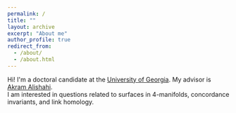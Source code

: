 ```yaml
---
permalink: /
title: ""
layout: archive
excerpt: "About me"
author_profile: true
redirect_from: 
  - /about/
  - /about.html
---
```


Hi! I'm a doctoral candidate at the [University of Georgia](https://www.math.uga.edu/). My advisor is [Akram Alishahi](https://akramalishahi.github.io/).   
I am interested in questions related to surfaces in 4-manifolds, concordance invariants, and link homology. 

